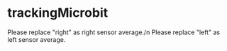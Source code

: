# trackingMicrobit
Please replace "right" as right sensor average./n
Please replace "left" as left sensor average.
